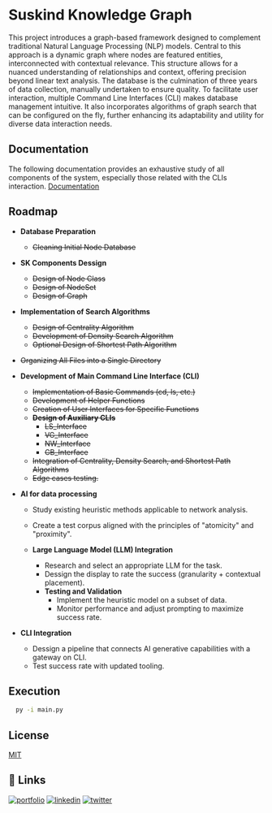 # Suskind Knowledge Graph

This project introduces a graph-based framework designed to complement traditional Natural Language Processing (NLP) models. Central to this approach is a dynamic graph where nodes are featured entities, interconnected with contextual relevance. This structure allows for a nuanced understanding of relationships and context, offering precision beyond linear text analysis. The database is the culmination of three years of  data collection, manually undertaken to ensure quality. To facilitate user interaction, multiple Command Line Interfaces (CLI) makes database management intuitive. It also incorporates algorithms of graph search that can be configured on the fly, further enhancing its adaptability and utility for diverse data interaction needs.

## Documentation
The following documentation provides an exhaustive study of all components of the system, especially those related with the CLIs interaction.
[Documentation](https://yago-mendoza.gitbook.io/suskind_knowledge_graph/)

## Roadmap

- **Database Preparation**
  - ~~Cleaning Initial Node Database~~

- **SK Components Dessign**
  - ~~Design of Node Class~~
  - ~~Design of NodeSet~~
  - ~~Design of Graph~~

- **Implementation of Search Algorithms**
  - ~~Design of Centrality Algorithm~~
  - ~~Development of Density Search Algorithm~~
  - ~~Optional Design of Shortest Path Algorithm~~

- ~~Organizing All Files into a Single Directory~~

- **Development of Main Command Line Interface (CLI)**
  - ~~Implementation of Basic Commands (cd, ls, etc.)~~
  - ~~Development of Helper Functions~~
  - ~~Creation of User Interfaces for Specific Functions~~
  - ~~**Design of Auxiliary CLIs**~~
    - ~~LS_Interface~~
    - ~~VG_Interface~~
    - ~~NW_Interface~~
    - ~~GB_Interface~~
  - ~~Integration of Centrality, Density Search, and Shortest Path Algorithms~~
  - ~~Edge cases testing.~~

- **AI for data processing**
  - Study existing heuristic methods applicable to network analysis.
  - Create a test corpus aligned with the principles of "atomicity" and "proximity".
    
  - **Large Language Model (LLM) Integration**
    - Research and select an appropriate LLM for the task.
    - Dessign the display to rate the success (granularity + contextual placement).
    - **Testing and Validation**
      - Implement the heuristic model on a subset of data.
      - Monitor performance and adjust prompting to maximize success rate.
        
- **CLI Integration**
  - Dessign a pipeline that connects AI generative capabilities with a gateway on CLI.
  - Test success rate with updated tooling.

## Execution

```bash
  py -i main.py
```
    
## License

[MIT](https://choosealicense.com/licenses/mit/)


## 🔗 Links

[![portfolio](https://img.shields.io/badge/my_portfolio-000?style=for-the-badge&logo=ko-fi&logoColor=white)](https://github.com/yago-mendoza)
[![linkedin](https://img.shields.io/badge/linkedin-0A66C2?style=for-the-badge&logo=linkedin&logoColor=white)](https://www.linkedin.com/in/yago-mendoza)
[![twitter](https://img.shields.io/badge/twitter-1DA1F2?style=for-the-badge&logo=twitter&logoColor=white)](https://twitter.com/ymdatweets)
